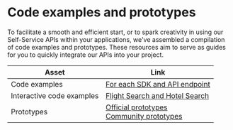 # Code examples and prototypes

To facilitate a smooth and efficient start, or to spark creativity in using our Self-Service APIs within your applications, we've assembled a compilation of code examples and prototypes. These resources aim to serve as guides for you to quickly integrate our APIs into your project.

| **Asset**      | **Link** | 
| ----------- | ----------- | 
| Code examples | [For each SDK and API endpoint](./code-example.md) |
| Interactive code examples | [Flight Search and Hotel Search](./live-examples.md) |
| Prototypes | [Official prototypes](./prototypes.md#amadeus-official-prototypes-or-demo-apps)<br>[Community prototypes](./prototypes.md#prototypes-from-community)   |

